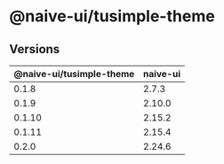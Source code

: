 # @naive-ui/tusimple-theme

## Versions

| @naive-ui/tusimple-theme | naive-ui |
| ------------------------ | -------- |
| 0.1.8                    | 2.7.3    |
| 0.1.9                    | 2.10.0   |
| 0.1.10                   | 2.15.2   |
| 0.1.11                   | 2.15.4   |
| 0.2.0                    | 2.24.6   |
